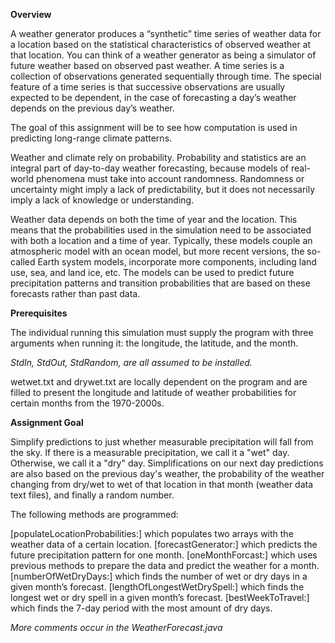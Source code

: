 **Overview**

A weather generator produces a “synthetic” time series of weather data for a location based on the statistical characteristics of observed weather at that location. You can think of a weather generator as being a simulator of future weather based on observed past weather. A time series is a collection of observations generated sequentially through time. The special feature of a time series is that successive observations are usually expected to be dependent, in the case of forecasting a day’s weather depends on the previous day’s weather.      

The goal of this assignment will be to see how computation is used in predicting long-range climate patterns. 

Weather and climate rely on probability. Probability and statistics are an integral part of day-to-day weather forecasting, because models of real-world phenomena must take into account randomness. Randomness or uncertainty might imply a lack of predictability, but it does not necessarily imply a lack of knowledge or understanding.

Weather data depends on both the time of year and the location. This means that the probabilities used in the simulation need to be associated with both a location and a time of year. Typically, these models couple an atmospheric model with an ocean model, but more recent versions, the so-called Earth system models, incorporate more components, including land use, sea, and land ice, etc. The models can be used to predict future precipitation patterns and transition probabilities that are based on these forecasts rather than past data.

**Prerequisites**

The individual running this simulation must supply the program with three arguments when running it: the longitude, the latitude, and the month.

_StdIn, StdOut, StdRandom, are all assumed to be installed._

wetwet.txt and drywet.txt are locally dependent on the program and are filled to present the longitude and latitude of weather probabilities for certain months from the 1970-2000s.

**Assignment Goal**

Simplify predictions to just whether measurable precipitation will fall from the sky. If there is a measurable precipitation, we call it a "wet" day. Otherwise, we call it a "dry" day. Simplifications on our next day predictions are also based on the previous day's weather, the probability of the weather changing from dry/wet to wet of that location in that month (weather data text files), and finally a random number.

The following methods are programmed:

[populateLocationProbabilities:] which populates two arrays with  the weather data of a certain location.
[forecastGenerator:] which predicts the future precipitation pattern for one month.
[oneMonthForcast:] which uses previous methods to prepare the data and predict the weather for a month.
[numberOfWetDryDays:] which finds the number of wet or dry days in a given month’s forecast.
[lengthOfLongestWetDrySpell:] which finds the longest wet or dry spell in a given month’s forecast.
[bestWeekToTravel:] which finds the 7-day period with the most amount of dry days.

_More comments occur in the WeatherForecast.java_
